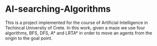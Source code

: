 # AI-searching-Algorithms
This is a project implemented for the course of Artificial Intelligence in Techincal University of Crete. 
In this work, given a maze we use four algorithms, BFS, DFS, A* and LRTA* in order to move an agents from the origin to the goal point. 
